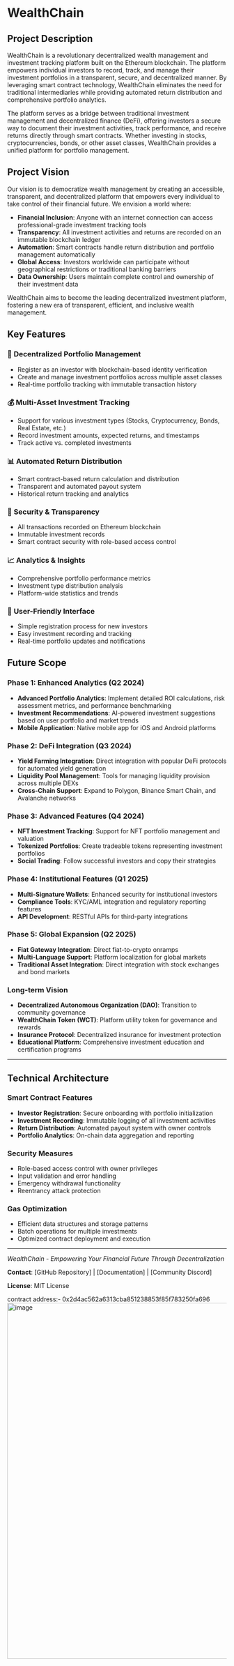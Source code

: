 # WealthChain

## Project Description

WealthChain is a revolutionary decentralized wealth management and investment tracking platform built on the Ethereum blockchain. The platform empowers individual investors to record, track, and manage their investment portfolios in a transparent, secure, and decentralized manner. By leveraging smart contract technology, WealthChain eliminates the need for traditional intermediaries while providing automated return distribution and comprehensive portfolio analytics.

The platform serves as a bridge between traditional investment management and decentralized finance (DeFi), offering investors a secure way to document their investment activities, track performance, and receive returns directly through smart contracts. Whether investing in stocks, cryptocurrencies, bonds, or other asset classes, WealthChain provides a unified platform for portfolio management.

## Project Vision

Our vision is to democratize wealth management by creating an accessible, transparent, and decentralized platform that empowers every individual to take control of their financial future. We envision a world where:

- **Financial Inclusion**: Anyone with an internet connection can access professional-grade investment tracking tools
- **Transparency**: All investment activities and returns are recorded on an immutable blockchain ledger
- **Automation**: Smart contracts handle return distribution and portfolio management automatically
- **Global Access**: Investors worldwide can participate without geographical restrictions or traditional banking barriers
- **Data Ownership**: Users maintain complete control and ownership of their investment data

WealthChain aims to become the leading decentralized investment platform, fostering a new era of transparent, efficient, and inclusive wealth management.

## Key Features

### 🏦 **Decentralized Portfolio Management**
- Register as an investor with blockchain-based identity verification
- Create and manage investment portfolios across multiple asset classes
- Real-time portfolio tracking with immutable transaction history

### 💰 **Multi-Asset Investment Tracking**
- Support for various investment types (Stocks, Cryptocurrency, Bonds, Real Estate, etc.)
- Record investment amounts, expected returns, and timestamps
- Track active vs. completed investments

### 📊 **Automated Return Distribution**
- Smart contract-based return calculation and distribution
- Transparent and automated payout system
- Historical return tracking and analytics

### 🔐 **Security & Transparency**
- All transactions recorded on Ethereum blockchain
- Immutable investment records
- Smart contract security with role-based access control

### 📈 **Analytics & Insights**
- Comprehensive portfolio performance metrics
- Investment type distribution analysis
- Platform-wide statistics and trends

### 💎 **User-Friendly Interface**
- Simple registration process for new investors
- Easy investment recording and tracking
- Real-time portfolio updates and notifications

## Future Scope

### Phase 1: Enhanced Analytics (Q2 2024)
- **Advanced Portfolio Analytics**: Implement detailed ROI calculations, risk assessment metrics, and performance benchmarking
- **Investment Recommendations**: AI-powered investment suggestions based on user portfolio and market trends
- **Mobile Application**: Native mobile app for iOS and Android platforms

### Phase 2: DeFi Integration (Q3 2024)
- **Yield Farming Integration**: Direct integration with popular DeFi protocols for automated yield generation
- **Liquidity Pool Management**: Tools for managing liquidity provision across multiple DEXs
- **Cross-Chain Support**: Expand to Polygon, Binance Smart Chain, and Avalanche networks

### Phase 3: Advanced Features (Q4 2024)
- **NFT Investment Tracking**: Support for NFT portfolio management and valuation
- **Tokenized Portfolios**: Create tradeable tokens representing investment portfolios
- **Social Trading**: Follow successful investors and copy their strategies

### Phase 4: Institutional Features (Q1 2025)
- **Multi-Signature Wallets**: Enhanced security for institutional investors
- **Compliance Tools**: KYC/AML integration and regulatory reporting features
- **API Development**: RESTful APIs for third-party integrations

### Phase 5: Global Expansion (Q2 2025)
- **Fiat Gateway Integration**: Direct fiat-to-crypto onramps
- **Multi-Language Support**: Platform localization for global markets
- **Traditional Asset Integration**: Direct integration with stock exchanges and bond markets

### Long-term Vision
- **Decentralized Autonomous Organization (DAO)**: Transition to community governance
- **WealthChain Token (WCT)**: Platform utility token for governance and rewards
- **Insurance Protocol**: Decentralized insurance for investment protection
- **Educational Platform**: Comprehensive investment education and certification programs

---

## Technical Architecture

### Smart Contract Features
- **Investor Registration**: Secure onboarding with portfolio initialization
- **Investment Recording**: Immutable logging of all investment activities  
- **Return Distribution**: Automated payout system with owner controls
- **Portfolio Analytics**: On-chain data aggregation and reporting

### Security Measures
- Role-based access control with owner privileges
- Input validation and error handling
- Emergency withdrawal functionality
- Reentrancy attack protection

### Gas Optimization
- Efficient data structures and storage patterns
- Batch operations for multiple investments
- Optimized contract deployment and execution

---

*WealthChain - Empowering Your Financial Future Through Decentralization*

**Contact**: [GitHub Repository] | [Documentation] | [Community Discord]

**License**: MIT License



contract address:- 0x2d4ac562a6313cba851238853f85f783250fa696
<img width="1905" height="817" alt="image" src="https://github.com/user-attachments/assets/408a7b5c-f577-4c17-ae3b-92aee8c5cd1f" />
